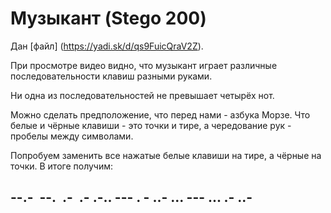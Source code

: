 # Музыкант (Stego 200)

Дан [файл] (https://yadi.sk/d/qs9FuicQraV2Z).

При просмотре видео видно, что музыкант играет различные последовательности клавиш разными руками.

Ни одна из последовательностей не превышает четырёх нот.

Можно сделать предположение, что перед нами - азбука Морзе. Что белые и чёрные клавиши - это точки и тире, а чередование рук - пробелы между символами.

Попробуем заменить все нажатые белые клавиши на тире, а чёрные на точки. В итоге получим:

## --.-  --.  .-  .-  .-..  ---  .  -  ..-  ...  ---  ...  .-  ..-

